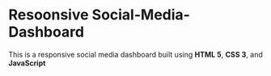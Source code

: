 # Resoonsive Social-Media-Dashboard

This is a responsive social media dashboard built using **HTML 5**, **CSS 3**, and **JavaScript**
